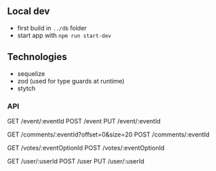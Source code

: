 ## Local dev
- first build in `../db` folder
- start app with `npm run start-dev`


## Technologies

- sequelize
- zod (used for type guards at runtime)
- stytch

### API

GET /event/:eventId
POST /event 
PUT /event/:eventId

GET /comments/:eventId?offset=0&size=20
POST /comments/:eventId

GET /votes/:eventOptionId
POST /votes/:eventOptionId

GET /user/:userId
POST /user
PUT /user/:userId
